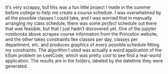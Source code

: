 It's very scrappy, but this was a fun little project I made in the summer before college to help me create a course schedule. I was overwhelmed by all the possible classes I could take, and I was worried that in manually arranging my class schedule, there was some *perfect* schedule out there that was feasible, but that I just hadn't discovered yet. One of the jupyter notebooks above scrapes course information from the Princeton website, and the other takes constraints like classes per day, classes per department, etc. and produces graphics of every possible schedule fitting my constraints. The algorithm I used was actually a weird application of the kSum problem on LeetCode, which was pretty cool to see find a real-world application. The results are in the folders, labeled by the datetime they were generated. 
